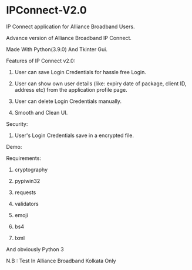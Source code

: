 # IPConnect-V2.0
IP Connect application for Alliance Broadband Users.


Advance version of Alliance Broadband IP Connect.

Made With Python(3.9.0) And Tkinter Gui.


Features of IP Connect v2.0:

1. User can save Login Credentials for hassle free Login.

2. User can show own user details (like: expiry date of package, client ID, address etc) from the application profile page.

3. User can delete Login Credentials manually.  

4. Smooth and Clean UI.


Security:

1. User's Login Credentials save in a encrypted file.



Demo:




Requirements:

1. cryptography

2. pypiwin32

3. requests

4. validators

5. emoji

6. bs4

7. lxml

And obviously Python 3 



N.B : Test In Alliance Broadband Kolkata Only
